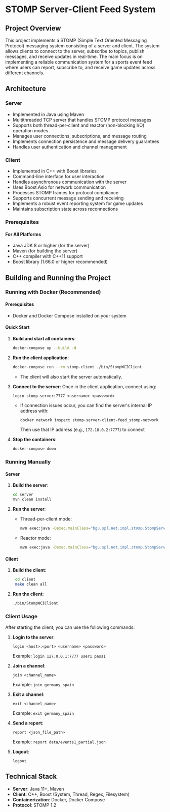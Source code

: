 # STOMP Server-Client Feed System

## Project Overview
This project implements a STOMP (Simple Text Oriented Messaging Protocol) messaging system consisting of a server and client. The system allows clients to connect to the server, subscribe to topics, publish messages, and receive updates in real-time. The main focus is on implementing a reliable communication system for a sports event feed where users can report, subscribe to, and receive game updates across different channels.

## Architecture

### Server
- Implemented in Java using Maven
- Multithreaded TCP server that handles STOMP protocol messages
- Supports both thread-per-client and reactor (non-blocking I/O) operation modes
- Manages user connections, subscriptions, and message routing
- Implements connection persistence and message delivery guarantees
- Handles user authentication and channel management

### Client
- Implemented in C++ with Boost libraries
- Command-line interface for user interaction
- Handles asynchronous communication with the server
- Uses Boost.Asio for network communication
- Processes STOMP frames for protocol compliance
- Supports concurrent message sending and receiving
- Implements a robust event reporting system for game updates
- Maintains subscription state across reconnections

### Prerequisites

#### For All Platforms

- Java JDK 8 or higher (for the server)
- Maven (for building the server)
- C++ compiler with C++11 support
- Boost library (1.66.0 or higher recommended)

## Building and Running the Project

### Running with Docker (Recommended)

#### Prerequisites
- Docker and Docker Compose installed on your system

#### Quick Start
1. **Build and start all containers**:
   ```bash
   docker-compose up --build -d
   ```

2. **Run the client application**:
   ```bash
   docker-compose run --rm stomp-client ./bin/StompWCIClient
   ```
   * The client will also start the server automatically.

3. **Connect to the server**:
   Once in the client application, connect using:
   ```
   login stomp-server:7777 <username> <password>
   ```
   * If connection issues occur, you can find the server's internal IP address with:
        ```bash
        docker network inspect stomp-server-client-feed_stomp-network
        ```
        Then use that IP address (e.g., `172.18.0.2:7777`) to connect

4. **Stop the containers**:
   ```bash
   docker-compose down
   ```

### Running Manually

#### Server

1. **Build the server**:

   ```bash
   cd server
   mvn clean install
   ```

2. **Run the server**:
   - Thread-per-client mode:
     ```bash
     mvn exec:java -Dexec.mainClass="bgu.spl.net.impl.stomp.StompServer" -Dexec.args="7777 tpc"
     ```
   - Reactor mode:
     ```bash
     mvn exec:java -Dexec.mainClass="bgu.spl.net.impl.stomp.StompServer" -Dexec.args="7777 reactor"
     ```

#### Client

1. **Build the client**:
   ```bash
    cd client
    make clean all
   ```

2. **Run the client**:
   ```bash
   ./bin/StompWCIClient
   ```

### Client Usage

After starting the client, you can use the following commands:

1. **Login to the server**:

   ```
   login <host>:<port> <username> <password>
   ```

   Example: `login 127.0.0.1:7777 user1 pass1`

2. **Join a channel**:

   ```
   join <channel_name>
   ```

   Example: `join germany_spain`

3. **Exit a channel**:

   ```
   exit <channel_name>
   ```

   Example: `exit germany_spain`

4. **Send a report**:

   ```
   report <json_file_path>
   ```

   Example: `report data/events1_partial.json`

5. **Logout**:
   ```
   logout
   ```

## Technical Stack
- **Server**: Java 11+, Maven
- **Client**: C++, Boost (System, Thread, Regex, Filesystem)
- **Containerization**: Docker, Docker Compose
- **Protocol**: STOMP 1.2